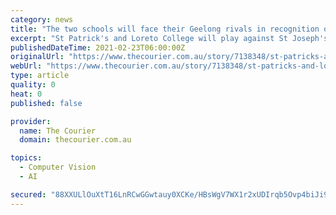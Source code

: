 ```yaml
---
category: news
title: "The two schools will face their Geelong rivals in recognition of International Women's Day"
excerpt: "St Patrick's and Loreto College will play against St Joseph's and Sacred Heart College respectively next Tuesday at GMHBA Stadium, Geelong."
publishedDateTime: 2021-02-23T06:00:00Z
originalUrl: "https://www.thecourier.com.au/story/7138348/st-patricks-and-loreto-college-to-battle-geelong-schools-video/"
webUrl: "https://www.thecourier.com.au/story/7138348/st-patricks-and-loreto-college-to-battle-geelong-schools-video/"
type: article
quality: 0
heat: 0
published: false

provider:
  name: The Courier
  domain: thecourier.com.au

topics:
  - Computer Vision
  - AI

secured: "88XXULlOuXtT16LnRCwGGwtauy0XCKe/HBsWgV7WX1r2xUDIrqb5Ovp4biJi9NFanTau7rEV6X9QLzxgnAIEZlvb8tAjv1YAmZlHI+iJqeB+SVogbfwRBNgjxV+7NBqV5Dp9n/t3RWq6AuVUYux7Iw1OZozVUiZoTzBKbmMnuN5pDJSgrTq0hf+bMtB1mvLfAXAbvznpH/zZThwJ2mfFwbBpR//rSBDxToGs+gzq9bmn9tRNFcmPpSlhIyYburOS8I3yRD0RWLifYUW7NfQkHVc7cRt4f55WqKmZ2VE34dXJ3GyIlJAbzlBBYK2g+08/UjrOFwb0p+7CqpJAVbPaTzielWlcXDe/O0j/2iGom2I=;5bHAk0y7NKz6rZkI8sDwLA=="
---
```


